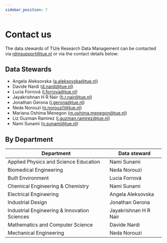 ```yaml
---
sidebar_position: 7
---
```


# Contact us

The data stewards of TU/e Research Data Management can be contacted via rdmsupport@tue.nl or via the contact details below:

## Data Stewards

- Angela Aleksovska (a.aleksovska@tue.nl)
- Davide Nardi (d.nardi@tue.nl)
- Lucia Forrová (l.forrova@tue.nl)
- Jayakrishnan H R Nair (h.r.nair@tue.nl)
- Jonathan Gerona (j.gerona@tue.nl)
- Neda Norouzi (n.norouzi1@tue.nl)
- Mariana Oshima Menegon (m.oshima.menegon@tue.nl)
- Liz Guzman Ramirez (l.guzman.ramirez@tue.nl)
- Nami Sunami (n.sunami@tue.nl)

## By Department

| Department                                       | Data steward          |
| ------------------------------------------------ | --------------------- |
| Applied Physics and Science Education            | Nami Sunami           |
| Biomedical Engineering                           | Neda Norouzi          |
| Built Environment                                | Lucia Forrová         |
| Chemical Engineering &amp; Chemistry             | Nami Sunami           |
| Electrical Engineering                           | Angela Aleksovska     |
| Industrial Design                                | Jonathan Gerona       |
| Industrial Engineering &amp; Innovation Sciences | Jayakrishnan H R Nair |
| Mathematics and Computer Science                 | Davide Nardi          |
| Mechanical Engineering                           | Neda Norouzi          |
